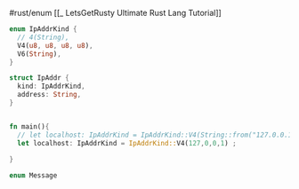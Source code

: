 #rust/enum 
[[_ LetsGetRusty Ultimate Rust Lang Tutorial]]

```rust
enum IpAddrKind {
  // 4(String),
  V4(u8, u8, u8, u8),
  V6(String),
}

struct IpAddr {
  kind: IpAddrKind,
  address: String,
}


fn main(){
  // let localhost: IpAddrKind = IpAddrKind::V4(String::from("127.0.0.1")) ;
  let localhost: IpAddrKind = IpAddrKind::V4(127,0,0,1) ;
  
}
```


```rust
enum Message



```


